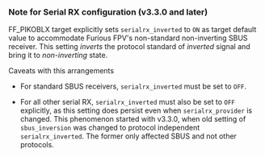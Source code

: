 ### Note for Serial RX configuration (v3.3.0 and later)

FF_PIKOBLX target explicitly sets `serialrx_inverted` to `ON` as target default value to accommodate Furious FPV's non-standard non-inverting SBUS receiver. This setting _inverts_ the protocol standard of _inverted_ signal and bring it to _non-inverting_ state.

Caveats with this arrangements

- For standard SBUS receivers, `serialrx_inverted` must be set to `OFF`.

- For all other serial RX, `serialrx_inverted` must also be set to `OFF` explicitly, as this setting does persist even when `serialrx_provider` is changed. This phenomenon started with v3.3.0, when old setting of `sbus_inversion` was changed to protocol independent `serialrx_inverted`. The former only affected SBUS and not other protocols.
